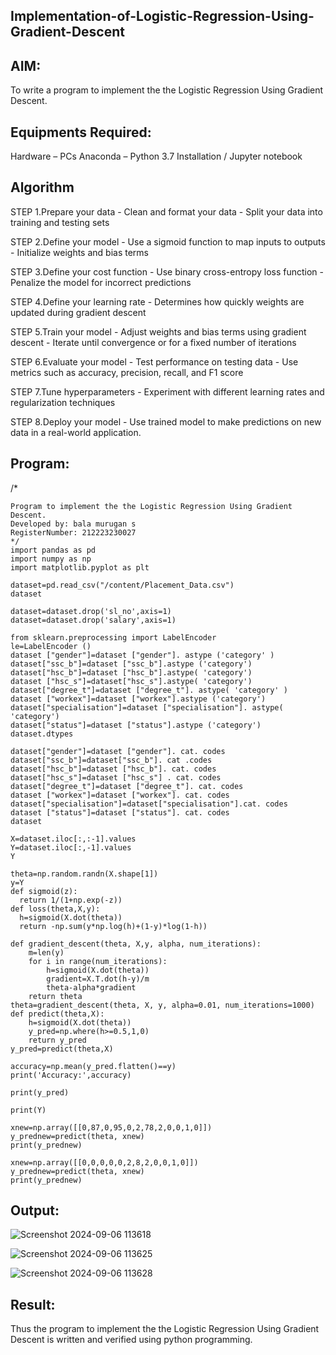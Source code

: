 ## Implementation-of-Logistic-Regression-Using-Gradient-Descent
## AIM:
To write a program to implement the the Logistic Regression Using Gradient Descent.

## Equipments Required:
Hardware – PCs
Anaconda – Python 3.7 Installation / Jupyter notebook
## Algorithm
STEP 1.Prepare your data - Clean and format your data - Split your data into training and testing sets

STEP 2.Define your model - Use a sigmoid function to map inputs to outputs - Initialize weights and bias terms

STEP 3.Define your cost function - Use binary cross-entropy loss function - Penalize the model for incorrect predictions

STEP 4.Define your learning rate - Determines how quickly weights are updated during gradient descent

STEP 5.Train your model - Adjust weights and bias terms using gradient descent - Iterate until convergence or for a fixed number of iterations

STEP 6.Evaluate your model - Test performance on testing data - Use metrics such as accuracy, precision, recall, and F1 score

STEP 7.Tune hyperparameters - Experiment with different learning rates and regularization techniques

STEP 8.Deploy your model - Use trained model to make predictions on new data in a real-world application.

## Program:
/*
```
Program to implement the the Logistic Regression Using Gradient Descent.
Developed by: bala murugan s
RegisterNumber: 212223230027
*/
import pandas as pd
import numpy as np
import matplotlib.pyplot as plt

dataset=pd.read_csv("/content/Placement_Data.csv")
dataset

dataset=dataset.drop('sl_no',axis=1)
dataset=dataset.drop('salary',axis=1)

from sklearn.preprocessing import LabelEncoder
le=LabelEncoder ()
dataset ["gender"]=dataset ["gender"]. astype ('category' )
dataset["ssc_b"]=dataset ["ssc_b"].astype ('category')
dataset["hsc_b"]=dataset ["hsc_b"].astype( 'category')
dataset ["hsc_s"]=dataset["hsc_s"].astype( 'category')
dataset["degree_t"]=dataset ["degree_t"]. astype( 'category' )
dataset ["workex"]=dataset ["workex"].astype ('category')
dataset["specialisation"]=dataset ["specialisation"]. astype( 'category')
dataset["status"]=dataset ["status"].astype ('category')
dataset.dtypes

dataset["gender"]=dataset ["gender"]. cat. codes
dataset["ssc_b"]=dataset["ssc_b"]. cat .codes
dataset["hsc_b"]=dataset ["hsc_b"]. cat. codes
dataset["hsc_s"]=dataset ["hsc_s"] . cat. codes
dataset["degree_t"]=dataset ["degree_t"]. cat. codes
dataset ["workex"]=dataset ["workex"]. cat. codes
dataset["specialisation"]=dataset["specialisation"].cat. codes
dataset ["status"]=dataset ["status"]. cat. codes
dataset

X=dataset.iloc[:,:-1].values
Y=dataset.iloc[:,-1].values
Y

theta=np.random.randn(X.shape[1])
y=Y
def sigmoid(z):
  return 1/(1+np.exp(-z))
def loss(theta,X,y):
  h=sigmoid(X.dot(theta))
  return -np.sum(y*np.log(h)+(1-y)*log(1-h))

def gradient_descent(theta, X,y, alpha, num_iterations):
    m=len(y)
    for i in range(num_iterations):
        h=sigmoid(X.dot(theta))
        gradient=X.T.dot(h-y)/m
        theta-alpha*gradient  
    return theta
theta=gradient_descent(theta, X, y, alpha=0.01, num_iterations=1000)
def predict(theta,X):
    h=sigmoid(X.dot(theta))
    y_pred=np.where(h>=0.5,1,0)
    return y_pred
y_pred=predict(theta,X)

accuracy=np.mean(y_pred.flatten()==y)
print('Accuracy:',accuracy)

print(y_pred)

print(Y)

xnew=np.array([[0,87,0,95,0,2,78,2,0,0,1,0]]) 
y_prednew=predict(theta, xnew) 
print(y_prednew)

xnew=np.array([[0,0,0,0,0,2,8,2,0,0,1,0]])
y_prednew=predict(theta, xnew) 
print(y_prednew)
```
## Output:
![Screenshot 2024-09-06 113618](https://github.com/user-attachments/assets/ea8cc588-25f8-4c8c-a774-cbe3de1e0f32)

![Screenshot 2024-09-06 113625](https://github.com/user-attachments/assets/5ec31111-8f0d-47a8-9c0d-da32c83986c2)

![Screenshot 2024-09-06 113628](https://github.com/user-attachments/assets/7f9346f1-61ca-4fe8-bffd-46f7977984a7)


## Result:
Thus the program to implement the the Logistic Regression Using Gradient Descent is written and verified using python programming.

